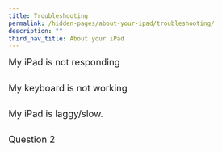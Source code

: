 ```yaml
---
title: Troubleshooting
permalink: /hidden-pages/about-your-ipad/troubleshooting/
description: ""
third_nav_title: About your iPad
---
```

<style>
        .faq-item {
            margin-bottom: 5px;
        }

        .faq-item input {
            position: absolute;
            opacity: 0;
            z-index: -1;
        }

        .faq-item label {
            cursor: pointer;
	          font-size: 18px;
        }

        .faq-answer {
            max-height: 0;
	          font-size: 15px;
            overflow: hidden;
            transition: max-height 0.2s ease-out;
        }

        .faq-item input:checked ~ .faq-answer {
            max-height: 100vh;
        }
    </style>



<div class="faq-item">
    <input id="q1" type="checkbox">
    <label for="q1">My iPad is not responding</label>
    <p class="faq-answer">Please perform a force restart for your iPad.<br> Click <a rel="noopener" target="_blank" href="https://support.apple.com/en-us/HT212017">here</a> for instruction on how to do so. </p><p>
</p></div>
<div class="faq-item">
    <input id="q2" type="checkbox">
    <label for="q2">My keyboard is not working</label>
    <p class="faq-answer">Remove the iPad from the casing and reinsert it again.<br>Should the keyboard remains unresponsive, please approach the ICT personnel for help.</p>
</div>
<div class="faq-item">
    <input id="q3" type="checkbox">
    <label for="q3">My iPad is laggy/slow.</label>
    <p class="faq-answer">Please reboot your iPad</p>
</div>
<div class="faq-item">
    <input id="q4" type="checkbox">
    <label for="q4">Question 2</label>
    <p class="faq-answer">Answer to question 2.</p>
</div>

<!-- Add more FAQs as needed -->
